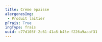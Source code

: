 ```yaml
---
title: Crème épaisse
alergenesIng:
 - Produit laitier
pFrais: True
ingType: frais
uuid: c77d105f-2c61-41a8-b45e-f226a9aaaf31
---
```

